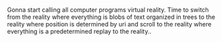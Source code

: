 Gonna start calling all computer programs virtual reality. Time to switch from the reality where everything is blobs of text organized in trees to the reality where position is determined by uri and scroll to the reality where everything is a predetermined replay to the reality..


